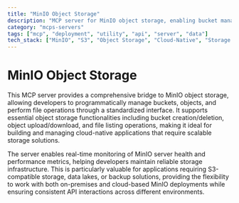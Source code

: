 ```yaml
---
title: "MinIO Object Storage"
description: "MCP server for MinIO object storage, enabling bucket management, file operations, and server monitoring for cloud-native applications."
category: "mcps-servers"
tags: ["mcp", "deployment", "utility", "api", "server", "data"]
tech_stack: ["MinIO", "S3", "Object Storage", "Cloud-Native", "Storage Management"]
---
```


# MinIO Object Storage

This MCP server provides a comprehensive bridge to MinIO object storage, allowing developers to programmatically manage buckets, objects, and perform file operations through a standardized interface. It supports essential object storage functionalities including bucket creation/deletion, object upload/download, and file listing operations, making it ideal for building and managing cloud-native applications that require scalable storage solutions.

The server enables real-time monitoring of MinIO server health and performance metrics, helping developers maintain reliable storage infrastructure. This is particularly valuable for applications requiring S3-compatible storage, data lakes, or backup solutions, providing the flexibility to work with both on-premises and cloud-based MinIO deployments while ensuring consistent API interactions across different environments.
